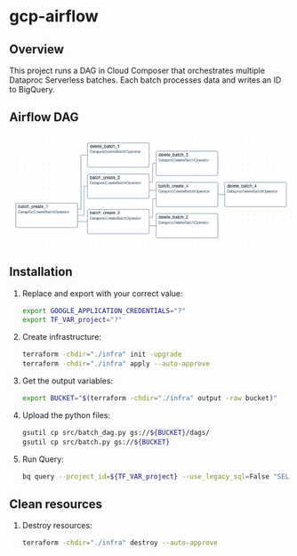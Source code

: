 # gcp-airflow

## Overview
This project runs a DAG in Cloud Composer that orchestrates multiple Dataproc Serverless batches. Each batch processes data and writes an ID to BigQuery.

## Airflow DAG
  ![DAG](./img/graph.png)

## Installation

1. Replace and export with your correct value:

   ```bash
   export GOOGLE_APPLICATION_CREDENTIALS="?"
   export TF_VAR_project="?"
   ```

2. Create infrastructure:

   ```bash
   terraform -chdir="./infra" init -upgrade
   terraform -chdir="./infra" apply --auto-approve
   ```

3. Get the output variables:

   ```bash
   export BUCKET="$(terraform -chdir="./infra" output -raw bucket)"
   ```


4. Upload the python files:

   ```bash
   gsutil cp src/batch_dag.py gs://${BUCKET}/dags/
   gsutil cp src/batch.py gs://${BUCKET}
   ```

5. Run Query:

   ```bash
   bq query --project_id=${TF_VAR_project} --use_legacy_sql=False "SELECT BATCH_ID FROM test_airflow.batches ORDER BY BATCH_ID"
   ```

## Clean resources

1. Destroy resources:

   ```bash
   terraform -chdir="./infra" destroy --auto-approve
   ```